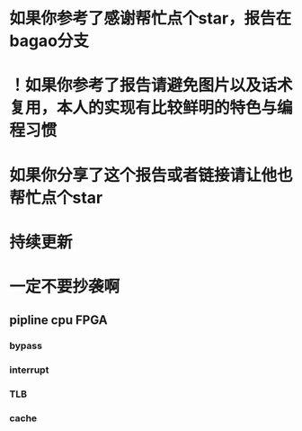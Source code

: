 # 如果你参考了感谢帮忙点个star，报告在bagao分支
# ！如果你参考了报告请避免图片以及话术复用，本人的实现有比较鲜明的特色与编程习惯
# 如果你分享了这个报告或者链接请让他也帮忙点个star
# 持续更新

# 一定不要抄袭啊

## pipline cpu FPGA
### bypass 
### interrupt
### TLB
### cache

